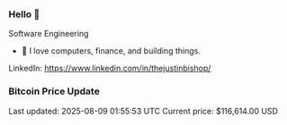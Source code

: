 ### Hello 🤙  

Software Engineering

- 🔭 I love computers, finance, and building things.
  
LinkedIn: https://www.linkedin.com/in/thejustinbishop/  




















































































































































































































































































































































































































































































































































































































































































































































































































































































































































### Bitcoin Price Update
Last updated: 2025-08-09 01:55:53 UTC
Current price: $116,614.00 USD
